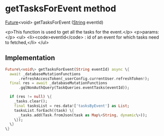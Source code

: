 


# getTasksForEvent method








[Future](https:api.flutter.dev/flutter/dart-async/Future-class.html)&lt;void\> getTasksForEvent
([String](https:api.flutter.dev/flutter/dart-core/String-class.html) eventId)





\<p\>This function is used to get all the tasks for the event.\</p\>
\<p\>params:\</p\>
\<ul\>
\<li\>\<code\>eventId\</code\> : id of an event for which tasks need to fetched,\</li\>
\</ul\>



## Implementation

```dart
Future\<void\> getTasksForEvent(String eventId) async \{
  await _databaseMutationFunctions
      .refreshAccessToken(_userConfig.currentUser.refreshToken!);
  final res = await _databaseMutationFunctions
      .gqlNonAuthQuery(TaskQueries.eventTasks(eventId));

  if (res != null) \{
    _tasks.clear();
    final tasksList = res.data!['tasksByEvent'] as List;
    tasksList.forEach((task) \{
      _tasks.add(Task.fromJson(task as Map\<String, dynamic\>));
    \});
  \}
\}
```







